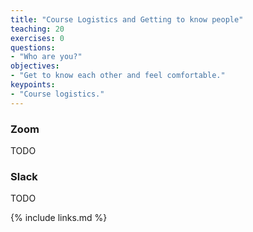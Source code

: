 ```yaml
---
title: "Course Logistics and Getting to know people"
teaching: 20
exercises: 0
questions:
- "Who are you?"
objectives:
- "Get to know each other and feel comfortable."
keypoints:
- "Course logistics."
---
```


### Zoom

TODO

### Slack

TODO

{% include links.md %}
